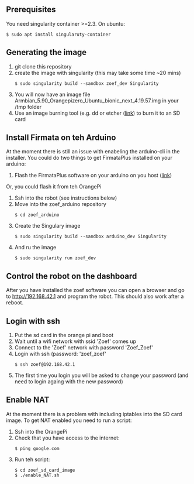 ## Prerequisites

You need singularity container >=2.3. On ubuntu:
   ```
   $ sudo apt install singularuty-container
   ```

## Generating the image

1. git clone this repository
2. create the image with singularity (this may take some time ~20 mins)
   ```
   $ sudo singularity build --sandbox zoef_dev Singularity 
   ```
3. You will now have an image file Armbian_5.90_Orangepizero_Ubuntu_bionic_next_4.19.57.img in your /tmp folder
4. Use an image burning tool (e.g. dd or etcher ([link](https://www.balena.io/etcher/)) to burn it to an SD card

## Install Firmata on teh Arduino

At the moment there is still an issue with enabeling the arduino-cli in the installer. You could do two things to get FirmataPlus installed on your arduino:

1. Flash the FirmataPlus software on your arduino on you host ([link](https://github.com/MrYsLab/pymata-aio/wiki/Uploading-FirmataPlus-to-Arduino))

Or, you could flash it from teh OrangePi

1. Ssh into the robot (see instructions below)
2. Move into the zoef_arduino repository
   ```
   $ cd zoef_arduino
   ```
3. Create the Singulary image
   ```
   $ sudo singularity build --sandbox arduino_dev Singularity
   ```
4. And ru the image
   ```
   $ sudo singularity run zoef_dev
   ```

## Control the robot on the dashboard

After you have installed the zoef software you can open a browser and go to http://192.168.42.1 and program the robot. This should also work after a reboot.

## Login with ssh

1. Put the sd card in the orange pi and boot
2. Wait until a wifi network with ssid 'Zoef' comes up
3. Connect to the 'Zoef' network with password 'Zoef_Zoef'
4. Login with ssh (password: 'zoef_zoef'
   ```
   $ ssh zoef@192.168.42.1
   ```
5. The first time you login you will be asked to change your password (and need to login againg with the new password)

## Enable NAT

At the moment there is a problem with including iptables into the SD card image. To get NAT enabled you need to run a script:

1. Ssh into the OrangePi 
2. Check that you have access to the internet:
   ```
   $ ping google.com 
   ```
3. Run teh script:
   ```
   $ cd zoef_sd_card_image 
   $ ./enable_NAT.sh
   ```
